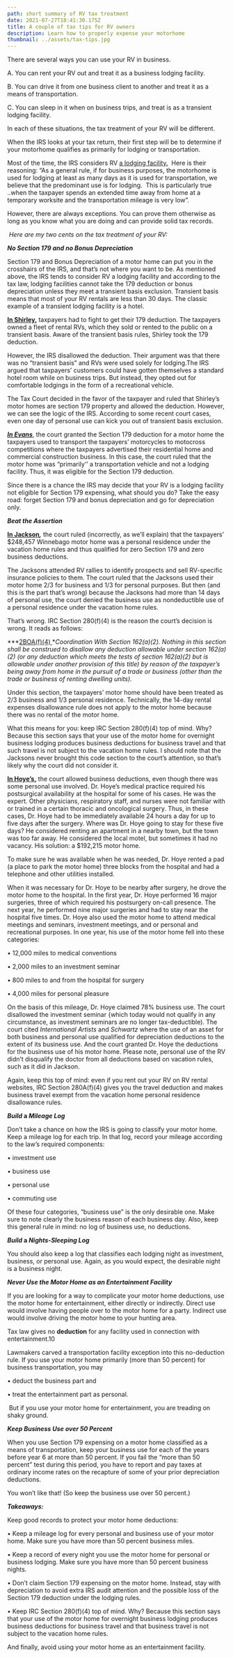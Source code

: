 ```yaml
---
path: short summary of RV tax treatment
date: 2021-07-27T18:41:30.175Z
title: A couple of tax tips for RV owners
description: Learn how to properly expense your motorhome
thumbnail: ../assets/tax-tips.jpg
---
```

There are several ways you can use your RV in business. 

A. You can rent your RV out and treat it as a business lodging facility.

B. You can drive it from one business client to another and treat it as a means of transportation.

C. You can sleep in it when on business trips, and treat is as a transient lodging facility.

In each of these situations, the tax treatment of your RV will be different. 

When the IRS looks at your tax return, their first step will be to determine if your motorhome qualifies as primarily for lodging or transportation.

Most of the time, the IRS considers RV [a lodging facility.](https://www.bradfordtaxinstitute.com/Endnotes/GCM_39443.pdf)  Here is their reasoning: “As a general rule, if for business purposes, the motorhome is used for lodging at least as many days as it is used for transportation, we believe that the predominant use is for lodging.  This is particularly true ..when the taxpayer spends an extended time away from home at a temporary worksite and the transportation mileage is very low”.

However, there are always exceptions. You can prove them otherwise as long as you know what you are doing and can provide solid tax records.

 *Here are my two cents on the tax treatment of your RV:*

***No Section 179 and no Bonus Depreciation***

Section 179 and Bonus Depreciation of a motor home can put you in the crosshairs of the IRS, and that’s not where you want to be. As mentioned above, the IRS tends to consider RV a lodging facility and according to the tax law, lodging facilities cannot take the 179 deduction or bonus depreciation unless they meet a transient basis exclusion. Transient basis means that most of your RV rentals are less than 30 days. The classic example of a transient lodging facility is a hotel.

**[In Shirley,](https://scholar.google.com/scholar_case?case=2648147509062590340&q=Shirley+v.+Comm%27r,+2004+T.C.+Memo.+188&hl=en&as_sdt=2006&as_vis=1)** taxpayers had to fight to get their 179 deduction. The taxpayers owned a fleet of rental RVs, which they sold or rented to the public on a transient basis. Aware of the transient basis rules, Shirley took the 179 deduction.

However, the IRS disallowed the deduction. Their argument was that there was no “transient basis” and RVs were used solely for lodging.The IRS argued that taxpayers’ customers could have gotten themselves a standard hotel room while on business trips. But instead, they opted out for comfortable lodgings in the form of a recreational vehicle. 

The Tax Court decided in the favor of the taxpayer and ruled that Shirley’s motor homes are section 179 property and allowed the deduction. However, we can see the logic of the IRS. According to some recent court cases, even one day of personal use can kick you out of transient basis exclusion.

***[In Evans](https://casetext.com/case/evans-v-commr-26)***, the court granted the Section 179 deduction for a motor home the taxpayers used to transport the taxpayers’ motorcycles to motocross competitions where the taxpayers advertised their residential home and commercial construction business. In this case, the court ruled that the motor home was “primarily’’ a transportation vehicle and not a lodging facility. Thus, it was eligible for the Section 179 deduction.

Since there is a chance the IRS may decide that your RV is a lodging facility not eligible for Section 179 expensing, what should you do? Take the easy road: forget Section 179 and bonus depreciation and go for depreciation only.

***Beat the Assertion***

**[In Jackson](https://casetext.com/case/jackson-v-commr-72)*,*** the court ruled (incorrectly, as we’ll explain) that the taxpayers’ $248,457 Winnebago motor home was a personal residence under the vacation home rules and thus qualified for zero Section 179 and zero business deductions.

The Jacksons attended RV rallies to identify prospects and sell RV-specific insurance policies to them. The court ruled that the Jacksons used their motor home 2/3 for business and 1/3 for personal purposes. But then (and this is the part that’s wrong) because the Jacksons had more than 14 days of personal use, the court denied the business use as nondeductible use of a personal residence under the vacation home rules.

That’s wrong. IRC Section 280(f)(4) is the reason the court’s decision is wrong. It reads as follows:

**\*[2BOA(f)(4) ](https://www.law.cornell.edu/uscode/text/26/280A)**Coordination With Section 162(a)(2). Nothing in this section shall be construed to disallow any deduction allowable under section 162(a)(2) (or any deduction which meets the tests of section 162(a)(2) but is allowable under another provision of this title) by reason of the taxpayer’s being away from home in the pursuit of *a* trade or business (other than the trade or business of renting dwelling units).*

Under this section, the taxpayers’ motor home should have been treated as 2/3 business and 1/3 personal residence. Technically, the 14-day rental expenses disallowance rule does not apply to the motor home because there was no rental of the motor home.

What this means for you: keep IRC Section 280(f)(4) top of mind. Why? Because this section says that your use of the motor home for overnight business lodging produces business deductions for business travel and that such travel is not subject to the vacation home rules. I should note that the Jacksons never brought this code section to the court’s attention, so that’s likely why the court did not consider it.

**[In Hoye’s,](https://www.leagle.com/decision/1990139658jetcm133811132)** the court allowed business deductions, even though there was some personal use involved. Dr. Hoye’s medical practice required his postsurgical availability at the hospital for some of his cases. He was the expert. Other physicians, respiratory staff, and nurses were not familiar with or trained in a certain thoracic and oncological surgery. Thus, in these cases, Dr. Hoye had to be immediately available 24 hours a day for up to five days after the surgery. Where was Dr. Hoye going to stay for these five days? He considered renting an apartment in a nearby town, but the town was too far away. He considered the local motel, but sometimes it had no vacancy. His solution: a $192,215 motor home.

To make sure he was available when he was needed, Dr. Hoye rented a pad (a place to park the motor home) three blocks from the hospital and had a telephone and other utilities installed.

When it was necessary for Dr. Hoye to be nearby after surgery, he drove the motor home to the hospital. In the first year, Dr. Hoye performed 16 major surgeries, three of which required his postsurgery on-call presence. The next year, he performed nine major surgeries and had to stay near the hospital five times. Dr. Hoye also used the motor home to attend medical meetings and seminars, investment meetings, and or personal and recreational purposes. In one year, his use of the motor home fell into these categories:

• 12,000 miles to medical conventions

• 2,000 miles to an investment seminar

• 800 miles to and from the hospital for surgery

• 4,000 miles for personal pleasure 

On the basis of this mileage, Dr. Hoye claimed 78% business use. The court disallowed the investment seminar {which today would not qualify in any circumstance, as investment seminars are no longer tax-deductible). The court cited *International Artists* and *Schwartz* where the use of an asset for both business and personal use qualified for depreciation deductions to the extent of its business use. And the court granted Dr. Hoye the deductions for the business use of his motor [](home.17)home. Please note, personal use of the RV didn’t disqualify the doctor from all deductions based on vacation rules, such as it did in Jackson.

Again, keep this top of mind: even if you rent out your RV on RV rental websites, IRC Section 280A(f)(4) gives you the travel deduction and makes business travel exempt from the vacation home personal residence disallowance [](rules.8)rules.

***Build* a *Mileage Log***

Don’t take a chance on how the IRS is going to classify your motor home. Keep a mileage log for each trip. In that log, record your mileage according to the law’s required components:

• investment use

• business use

• personal use

• commuting use

Of these four categories, “business use” is the only desirable one. Make sure to note clearly the business reason of each business day. Also, keep this general rule in mind: no log of business use, no deductions.

***Build* a *Nights-Sleeping Log***

You should also keep a log that classifies each lodging night as investment, business, or personal use. Again, as you would expect, the desirable night is a business night.

***Never Use the Motor Home as an Entertainment Facility***

If you are looking for a way to complicate your motor home deductions, use the motor home for entertainment, either directly or indirectly. Direct use would involve having people over to the motor home for a party. Indirect use would involve driving the motor home to your hunting area.

Tax law gives no **deduction** for any facility used in connection with entertainment.10

Lawmakers carved a transportation facility exception into this no-deduction rule. If you use your motor home primarily (more than 50 percent) for business transportation, you may

• deduct the business part and

• treat the entertainment part as [](personal.14)personal.

 But if you use your motor home for entertainment, you are treading on shaky ground.

***Keep Business Use over 50 Percent***

When you use Section 179 expensing on a motor home classified as a means of transportation, keep your business use for each of the years before year 6 at more than 50 percent. If you fail the “more than 50 percent” test during this period, you have to report and pay taxes at ordinary income rates on the recapture of some of your prior depreciation [](deductions.19)deductions.

You won’t like that! (So keep the business use over 50 percent.)

***Takeaways:***

Keep good records to protect your motor home deductions:

• Keep a mileage log for every personal and business use of your motor home. Make sure you have more than 50 percent business miles.

• Keep a record of every night you use the motor home for personal or business lodging. Make sure you have more than 50 percent business nights.

• Don’t claim Section 179 expensing on the motor home. Instead, stay with depreciation to avoid extra IRS audit attention and the possible loss of the Section 179 deduction under the lodging rules.

• Keep IRC Section 280(f)(4) top of mind. Why? Because this section says that your use of the motor home for overnight business lodging produces business deductions for business travel and that business travel is not subject to the vacation home rules.

And finally, avoid using your motor home as an entertainment facility.